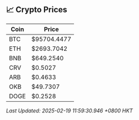 ## 📈 Crypto Prices

| Coin | Price |
| ---- | ----- |
| BTC | $95704.4477 |
| ETH | $2693.7042 |
| BNB | $649.2540 |
| CRV | $0.5027 |
| ARB | $0.4633 |
| OKB | $49.7307 |
| DOGE | $0.2528 |

_Last Updated: 2025-02-19 11:59:30.946 +0800 HKT_